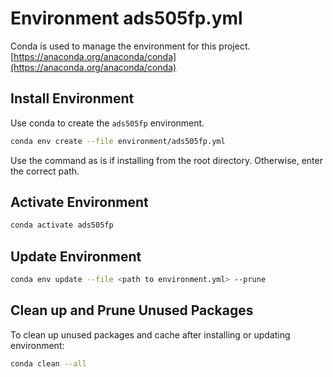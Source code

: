 # Environment ads505fp.yml

Conda is used to manage the environment for this project. 
[https://anaconda.org/anaconda/conda](https://anaconda.org/anaconda/conda)

## Install Environment
Use conda to create the `ads505fp` environment. 

```bash 
conda env create --file environment/ads505fp.yml 
```
Use the command as is if installing from the root directory. Otherwise, enter the correct path. 
## Activate Environment

```bash
conda activate ads505fp
``` 

## Update Environment

```bash
conda env update --file <path to environment.yml> --prune
```

## Clean up and Prune Unused Packages

To clean up unused packages and cache after installing or updating environment:
```bash 
conda clean --all
```